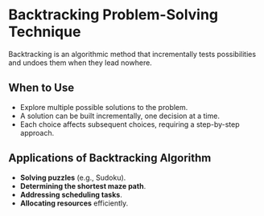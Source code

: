 # Backtracking Problem-Solving Technique

Backtracking is an algorithmic method that incrementally tests possibilities and undoes them when they lead nowhere.

## When to Use
- Explore multiple possible solutions to the problem.
- A solution can be built incrementally, one decision at a time.
- Each choice affects subsequent choices, requiring a step-by-step approach.

## Applications of Backtracking Algorithm
- **Solving puzzles** (e.g., Sudoku).
- **Determining the shortest maze path**.
- **Addressing scheduling tasks**.
- **Allocating resources** efficiently.